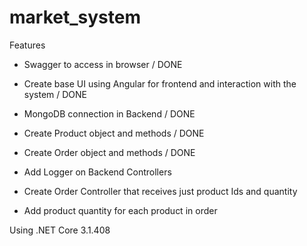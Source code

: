 # market_system

Features
- Swagger to access in browser / DONE
- Create base UI using Angular for frontend and interaction with the system / DONE
- MongoDB connection in Backend / DONE
- Create Product object and methods / DONE
- Create Order object and methods / DONE
- Add Logger on Backend Controllers

- Create Order Controller that receives just product Ids and quantity
- Add product quantity for each product in order

Using .NET Core 3.1.408